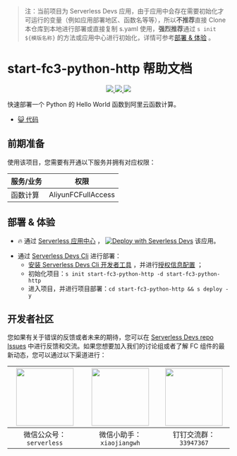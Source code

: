> 注：当前项目为 Serverless Devs 应用，由于应用中会存在需要初始化才可运行的变量（例如应用部署地区、函数名等等），所以**不推荐**直接 Clone 本仓库到本地进行部署或直接复制 s.yaml 使用，**强烈推荐**通过 `s init ${模版名称}` 的方法或应用中心进行初始化，详情可参考[部署 & 体验](#部署--体验) 。

# start-fc3-python-http 帮助文档

<p align="center" class="flex justify-center">
    <a href="https://www.serverless-devs.com" class="ml-1">
    <img src="http://editor.devsapp.cn/icon?package=start-fc3-python-http&type=packageType">
  </a>
  <a href="http://www.devsapp.cn/details.html?name=start-fc3-python-http" class="ml-1">
    <img src="http://editor.devsapp.cn/icon?package=start-fc3-python-http&type=packageVersion">
  </a>
  <a href="http://www.devsapp.cn/details.html?name=start-fc3-python-http" class="ml-1">
    <img src="http://editor.devsapp.cn/icon?package=start-fc3-python-http&type=packageDownload">
  </a>
</p>

<description>

快速部署一个 Python 的 Hello World 函数到阿里云函数计算。

</description>

<codeUrl>

- [:smiley_cat: 代码](https://github.com/devsapp/start-fc/tree/V3/fc-python/src)

</codeUrl>
<preview>

</preview>

## 前期准备

使用该项目，您需要有开通以下服务并拥有对应权限：

<service>

| 服务/业务 | 权限               |
| --------- | ------------------ |
| 函数计算  | AliyunFCFullAccess |

</service>

<remark>

</remark>

<disclaimers>

</disclaimers>

## 部署 & 体验

<appcenter>
   
- :fire: 通过 [Serverless 应用中心](https://fcnext.console.aliyun.com/applications/create?template=start-fc3-python-http) ，
  [![Deploy with Severless Devs](https://img.alicdn.com/imgextra/i1/O1CN01w5RFbX1v45s8TIXPz_!!6000000006118-55-tps-95-28.svg)](https://fcnext.console.aliyun.com/applications/create?template=start-fc3-python-http) 该应用。
   
</appcenter>
<deploy>
    
- 通过 [Serverless Devs Cli](https://www.serverless-devs.com/serverless-devs/install) 进行部署：
  - [安装 Serverless Devs Cli 开发者工具](https://www.serverless-devs.com/serverless-devs/install) ，并进行[授权信息配置](https://docs.serverless-devs.com/fc/config) ；
  - 初始化项目：`s init start-fc3-python-http -d start-fc3-python-http`
  - 进入项目，并进行项目部署：`cd start-fc3-python-http && s deploy -y`
   
</deploy>

<devgroup>

## 开发者社区

您如果有关于错误的反馈或者未来的期待，您可以在 [Serverless Devs repo Issues](https://github.com/serverless-devs/serverless-devs/issues) 中进行反馈和交流。如果您想要加入我们的讨论组或者了解 FC 组件的最新动态，您可以通过以下渠道进行：

<p align="center">

| <img src="https://serverless-article-picture.oss-cn-hangzhou.aliyuncs.com/1635407298906_20211028074819117230.png" width="130px" > | <img src="https://serverless-article-picture.oss-cn-hangzhou.aliyuncs.com/1635407044136_20211028074404326599.png" width="130px" > | <img src="https://serverless-article-picture.oss-cn-hangzhou.aliyuncs.com/1635407252200_20211028074732517533.png" width="130px" > |
| --------------------------------------------------------------------------------------------------------------------------------- | --------------------------------------------------------------------------------------------------------------------------------- | --------------------------------------------------------------------------------------------------------------------------------- |
| <center>微信公众号：`serverless`</center>                                                                                         | <center>微信小助手：`xiaojiangwh`</center>                                                                                        | <center>钉钉交流群：`33947367`</center>                                                                                           |

</p>
</devgroup>

<testEvent>
</testEvent>
